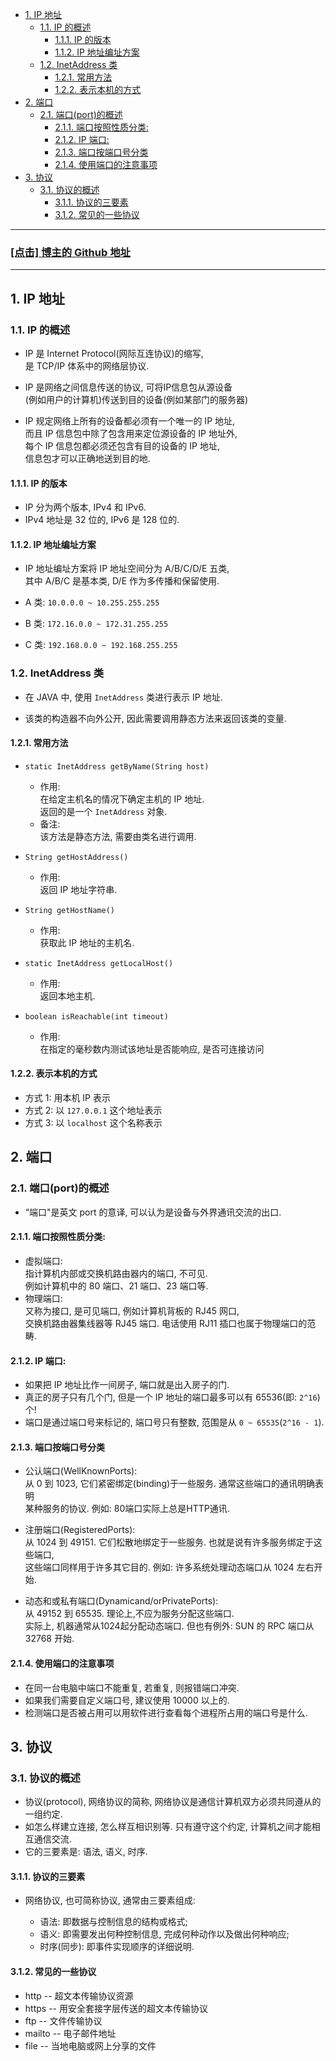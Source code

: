 <!-- TOC -->

- [1. IP 地址](#1-ip-地址)
  - [1.1. IP 的概述](#11-ip-的概述)
    - [1.1.1. IP 的版本](#111-ip-的版本)
    - [1.1.2. IP 地址编址方案](#112-ip-地址编址方案)
  - [1.2. InetAddress 类](#12-inetaddress-类)
    - [1.2.1. 常用方法](#121-常用方法)
    - [1.2.2. 表示本机的方式](#122-表示本机的方式)
- [2. 端口](#2-端口)
  - [2.1. 端口(port)的概述](#21-端口port的概述)
    - [2.1.1. 端口按照性质分类:](#211-端口按照性质分类)
    - [2.1.2. IP 端口:](#212-ip-端口)
    - [2.1.3. 端口按端口号分类](#213-端口按端口号分类)
    - [2.1.4. 使用端口的注意事项](#214-使用端口的注意事项)
- [3. 协议](#3-协议)
  - [3.1. 协议的概述](#31-协议的概述)
    - [3.1.1. 协议的三要素](#311-协议的三要素)
    - [3.1.2. 常见的一些协议](#312-常见的一些协议)

<!-- /TOC -->

****
<a href='https://github.com/leon9dragon'><h3>[点击] 博主的 Github 地址</h3></a>
****

## 1. IP 地址

### 1.1. IP 的概述
- IP 是 Internet Protocol(网际互连协议)的缩写,  
  是 TCP/IP 体系中的网络层协议.

- IP 是网络之间信息传送的协议, 可将IP信息包从源设备  
  (例如用户的计算机)传送到目的设备(例如某部门的服务器)

- IP 规定网络上所有的设备都必须有一个唯一的 IP 地址,  
  而且 IP 信息包中除了包含用来定位源设备的 IP 地址外,  
  每个 IP 信息包都必须还包含有目的设备的 IP 地址,  
  信息包才可以正确地送到目的地.

#### 1.1.1. IP 的版本
- IP 分为两个版本, IPv4 和 IPv6.
- IPv4 地址是 32 位的, IPv6 是 128 位的.

#### 1.1.2. IP 地址编址方案
- IP 地址编址方案将 IP 地址空间分为 A/B/C/D/E 五类,  
  其中 A/B/C 是基本类, D/E 作为多传播和保留使用.

- A 类: `10.0.0.0 ~ 10.255.255.255`
- B 类: `172.16.0.0 ~ 172.31.255.255`
- C 类: `192.168.0.0 ~ 192.168.255.255`

### 1.2. InetAddress 类
- 在 JAVA 中, 使用 `InetAddress` 类进行表示 IP 地址.

- 该类的构造器不向外公开, 因此需要调用静态方法来返回该类的变量.

#### 1.2.1. 常用方法
- `static InetAddress getByName(String host)` 
  - 作用:  
    在给定主机名的情况下确定主机的 IP 地址.  
    返回的是一个 `InetAddress` 对象.
  - 备注:  
    该方法是静态方法, 需要由类名进行调用.

- `String getHostAddress()`  
  - 作用:  
    返回 IP 地址字符串.

- `String getHostName()`
  - 作用:  
    获取此 IP 地址的主机名.

- `static InetAddress getLocalHost()`  
  - 作用:  
    返回本地主机.

- `boolean isReachable(int timeout)`  
  - 作用:  
    在指定的毫秒数内测试该地址是否能响应, 是否可连接访问

#### 1.2.2. 表示本机的方式
- 方式 1: 用本机 IP 表示
- 方式 2: 以 `127.0.0.1` 这个地址表示
- 方式 3: 以 `localhost` 这个名称表示

## 2. 端口

### 2.1. 端口(port)的概述
- “端口"是英文 port 的意译, 可以认为是设备与外界通讯交流的出口.  

#### 2.1.1. 端口按照性质分类:  
  - 虚拟端口:  
    指计算机内部或交换机路由器内的端口, 不可见.  
    例如计算机中的 80 端口、21 端口、23 端口等.  
  - 物理端口:  
    又称为接口, 是可见端口, 例如计算机背板的 RJ45 网口,  
    交换机路由器集线器等 RJ45 端口. 电话使用 RJ11 插口也属于物理端口的范畴. 

#### 2.1.2. IP 端口: 
  - 如果把 IP 地址比作一间房子, 端口就是出入房子的门.  
  - 真正的房子只有几个门, 但是一个 IP 地址的端口最多可以有 65536(即: `2^16`)个!  
  - 端口是通过端口号来标记的, 端口号只有整数, 范围是从 `0 ~ 65535`(`2^16 - 1`).

#### 2.1.3. 端口按端口号分类
- 公认端口(WellKnownPorts):  
  从 0 到 1023, 它们紧密绑定(binding)于一些服务. 通常这些端口的通讯明确表明  
  某种服务的协议. 例如: 80端口实际上总是HTTP通讯. 

- 注册端口(RegisteredPorts):  
  从 1024 到 49151. 它们松散地绑定于一些服务. 也就是说有许多服务绑定于这些端口,  
  这些端口同样用于许多其它目的. 例如: 许多系统处理动态端口从 1024 左右开始. 

- 动态和或私有端口(Dynamicand/orPrivatePorts):  
  从 49152 到 65535. 理论上,不应为服务分配这些端口.  
  实际上, 机器通常从1024起分配动态端口. 但也有例外: SUN 的 RPC 端口从 32768 开始. 

#### 2.1.4. 使用端口的注意事项
- 在同一台电脑中端口不能重复, 若重复, 则报错端口冲突.
- 如果我们需要自定义端口号, 建议使用 10000 以上的.
- 检测端口是否被占用可以用软件进行查看每个进程所占用的端口号是什么.

## 3. 协议

### 3.1. 协议的概述
- 协议(protocol), 网络协议的简称, 网络协议是通信计算机双方必须共同遵从的一组约定.  
- 如怎么样建立连接, 怎么样互相识别等. 只有遵守这个约定, 计算机之间才能相互通信交流.  
- 它的三要素是: 语法, 语义, 时序. 

#### 3.1.1. 协议的三要素
- 网络协议, 也可简称协议, 通常由三要素组成:
  
  - 语法: 即数据与控制信息的结构或格式;
  - 语义: 即需要发出何种控制信息, 完成何种动作以及做出何种响应;
  - 时序(同步): 即事件实现顺序的详细说明. 

#### 3.1.2. 常见的一些协议
- http -- 超文本传输协议资源
- https -- 用安全套接字层传送的超文本传输协议
- ftp -- 文件传输协议
- mailto -- 电子邮件地址
- file -- 当地电脑或网上分享的文件